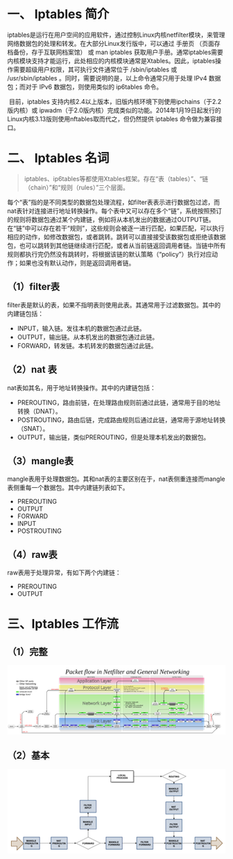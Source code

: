 # 一、 Iptables 简介

​	iptables是运行在用户空间的应用软件，通过控制Linux内核netfilter模块，来管理网络数据包的处理和转发。在大部分Linux发行版中，可以通过 手册页 （页面存档备份，存于互联网档案馆） 或 man iptables 获取用户手册。通常iptables需要内核模块支持才能运行，此处相应的内核模块通常是Xtables。因此，iptables操作需要超级用户权限，其可执行文件通常位于 /sbin/iptables 或 /usr/sbin/iptables 。同时，需要说明的是，以上命令通常只用于处理 IPv4 数据包；而对于 IPv6 数据包，则使用类似的 ip6tables 命令。

​	目前，iptables 支持内核2.4以上版本，旧版内核环境下则使用ipchains（于2.2版内核）或 ipwadm（于2.0版内核）完成类似的功能。2014年1月19日起发行的Linux内核3.13版则使用nftables取而代之，但仍然提供 iptables 命令做为兼容接口。

# 二、 Iptables 名词

>  iptables、ip6tables等都使用Xtables框架。存在“表（tables）”、“链（chain）”和“规则（rules）”三个层面。

​	每个“表”指的是不同类型的数据包处理流程，如filter表表示进行数据包过滤，而nat表针对连接进行地址转换操作。每个表中又可以存在多个“链”，系统按照预订的规则将数据包通过某个内建链，例如将从本机发出的数据通过OUTPUT链。在“链”中可以存在若干“规则”，这些规则会被逐一进行匹配，如果匹配，可以执行相应的动作，如修改数据包，或者跳转。跳转可以直接接受该数据包或拒绝该数据包，也可以跳转到其他链继续进行匹配，或者从当前链返回调用者链。当链中所有规则都执行完仍然没有跳转时，将根据该链的默认策略（“policy”）执行对应动作；如果也没有默认动作，则是返回调用者链。

## （1）filter表

filter表是默认的表，如果不指明表则使用此表。其通常用于过滤数据包。其中的内建链包括：

- INPUT，输入链。发往本机的数据包通过此链。
- OUTPUT，输出链。从本机发出的数据包通过此链。
- FORWARD，转发链。本机转发的数据包通过此链。

## （2）nat 表

nat表如其名，用于地址转换操作。其中的内建链包括：

- PREROUTING，路由前链，在处理路由规则前通过此链，通常用于目的地址转换（DNAT）。
- POSTROUTING，路由后链，完成路由规则后通过此链，通常用于源地址转换（SNAT）。
- OUTPUT，输出链，类似PREROUTING，但是处理本机发出的数据包。

## （3）mangle表

mangle表用于处理数据包。其和nat表的主要区别在于，nat表侧重连接而mangle表侧重每一个数据包。其中内建链列表如下。

- PREROUTING
- OUTPUT
- FORWARD
- INPUT
- POSTROUTING

## （4）raw表

raw表用于处理异常，有如下两个内建链：

- PREROUTING
- OUTPUT

# 三、Iptables 工作流

## （1）完整

![](./image/1.svg)

## （2）基本

![](./image/2.png)







